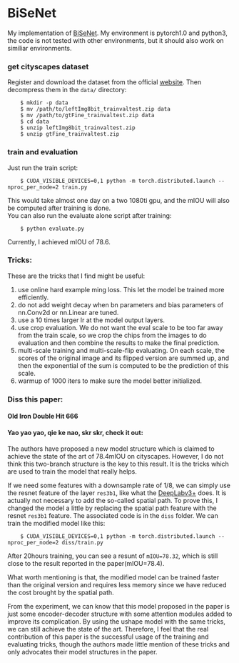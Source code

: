 # BiSeNet
My implementation of [BiSeNet](https://arxiv.org/abs/1808.00897). My environment is pytorch1.0 and python3, the code is not tested with other environments, but it should also work on similiar environments.


### get cityscapes dataset
Register and download the dataset from the official [website](https://www.cityscapes-dataset.com/). Then decompress them in the `data/` directory:  
```
    $ mkdir -p data
    $ mv /path/to/leftImg8bit_trainvaltest.zip data
    $ mv /path/to/gtFine_trainvaltest.zip data
    $ cd data
    $ unzip leftImg8bit_trainvaltest.zip
    $ unzip gtFine_trainvaltest.zip
```

### train and evaluation
Just run the train script: 
```
    $ CUDA_VISIBLE_DEVICES=0,1 python -m torch.distributed.launch --nproc_per_node=2 train.py
```
This would take almost one day on a two 1080ti gpu, and the mIOU will also be computed after training is done.  
You can also run the evaluate alone script after training:  
```
    $ python evaluate.py
```

Currently, I achieved mIOU of 78.6.



### Tricks:  
These are the tricks that I find might be useful:  
1. use online hard example ming loss. This let the model be trained more efficiently.  
2. do not add weight decay when bn parameters and bias parameters of nn.Conv2d or nn.Linear are tuned.  
3. use a 10 times larger lr at the model output layers.  
4. use crop evaluation. We do not want the eval scale to be too far away from the train scale, so we crop the chips from the images to do evaluation and then combine the results to make the final prediction.  
5. multi-scale training and multi-scale-flip evaluating. On each scale, the scores of the original image and its flipped version are summed up, and then the exponential of the sum is computed to be the prediction of this scale.   
6. warmup of 1000 iters to make sure the model better initialized.   



### Diss this paper:  

#### Old Iron Double Hit 666
#### Yao yao yao, qie ke nao, skr skr, check it out:  

The authors have proposed a new model structure which is claimed to achieve the state of the art of 78.4mIOU on cityscapes. However, I do not think this two-branch structure is the key to this result. It is the tricks which are used to train the model that really helps. 

If we need some features with a downsample rate of 1/8, we can simply use the resnet feature of the layer `res3b1`, like what the [DeepLabv3+](https://arxiv.org/abs/1802.02611) does. It is actually not necessary to add the so-called spatial path. To prove this, I changed the model a little by replacing the spatial path feature with the resnet `res3b1` feature. The associated code is in the `diss` folder. We can train the modified model like this:  
```
    $ CUDA_VISIBLE_DEVICES=0,1 python -m torch.distributed.launch --nproc_per_node=2 diss/train.py
```
After 20hours training, you can see a resunt of `mIOU=78.32`, which is still close to the  result reported in the paper(mIOU=78.4).  

What worth mentioning is that, the modified model can be trained faster than the original version and requires less memory since we have reduced the cost brought by the spatial path.

From the experiment, we can know that this model proposed in the paper is just some encoder-decoder structure with some attention modules added to improve its complication. By using the ushape model with the same tricks, we can still achieve the state of the art. Therefore, I feel that the real contribution of this paper is the successful usage of the training and evaluating tricks, though the authors made little mention of these tricks and only advocates their model structures in the paper. 
